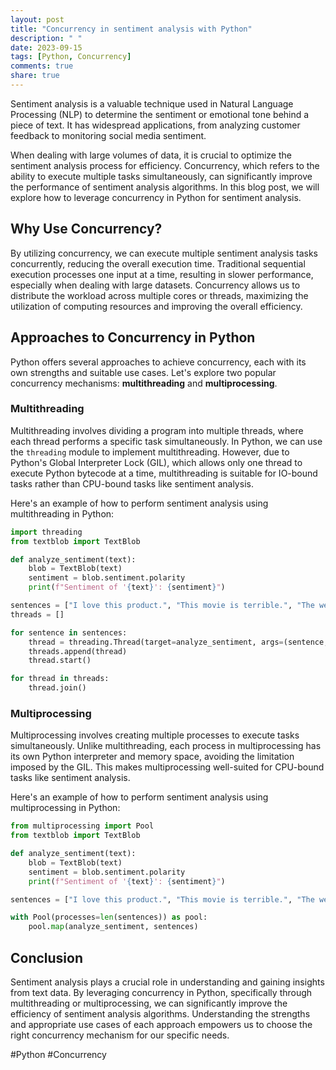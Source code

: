 ```yaml
---
layout: post
title: "Concurrency in sentiment analysis with Python"
description: " "
date: 2023-09-15
tags: [Python, Concurrency]
comments: true
share: true
---
```


Sentiment analysis is a valuable technique used in Natural Language Processing (NLP) to determine the sentiment or emotional tone behind a piece of text. It has widespread applications, from analyzing customer feedback to monitoring social media sentiment.

When dealing with large volumes of data, it is crucial to optimize the sentiment analysis process for efficiency. Concurrency, which refers to the ability to execute multiple tasks simultaneously, can significantly improve the performance of sentiment analysis algorithms. In this blog post, we will explore how to leverage concurrency in Python for sentiment analysis.

## Why Use Concurrency?

By utilizing concurrency, we can execute multiple sentiment analysis tasks concurrently, reducing the overall execution time. Traditional sequential execution processes one input at a time, resulting in slower performance, especially when dealing with large datasets. Concurrency allows us to distribute the workload across multiple cores or threads, maximizing the utilization of computing resources and improving the overall efficiency.

## Approaches to Concurrency in Python

Python offers several approaches to achieve concurrency, each with its own strengths and suitable use cases. Let's explore two popular concurrency mechanisms: **multithreading** and **multiprocessing**.

### Multithreading

Multithreading involves dividing a program into multiple threads, where each thread performs a specific task simultaneously. In Python, we can use the `threading` module to implement multithreading. However, due to Python's Global Interpreter Lock (GIL), which allows only one thread to execute Python bytecode at a time, multithreading is suitable for IO-bound tasks rather than CPU-bound tasks like sentiment analysis.

Here's an example of how to perform sentiment analysis using multithreading in Python:

```python
import threading
from textblob import TextBlob

def analyze_sentiment(text):
    blob = TextBlob(text)
    sentiment = blob.sentiment.polarity
    print(f"Sentiment of '{text}': {sentiment}")

sentences = ["I love this product.", "This movie is terrible.", "The weather is beautiful."]
threads = []

for sentence in sentences:
    thread = threading.Thread(target=analyze_sentiment, args=(sentence,))
    threads.append(thread)
    thread.start()

for thread in threads:
    thread.join()
```

### Multiprocessing

Multiprocessing involves creating multiple processes to execute tasks simultaneously. Unlike multithreading, each process in multiprocessing has its own Python interpreter and memory space, avoiding the limitation imposed by the GIL. This makes multiprocessing well-suited for CPU-bound tasks like sentiment analysis.

Here's an example of how to perform sentiment analysis using multiprocessing in Python:

```python
from multiprocessing import Pool
from textblob import TextBlob

def analyze_sentiment(text):
    blob = TextBlob(text)
    sentiment = blob.sentiment.polarity
    print(f"Sentiment of '{text}': {sentiment}")

sentences = ["I love this product.", "This movie is terrible.", "The weather is beautiful."]

with Pool(processes=len(sentences)) as pool:
    pool.map(analyze_sentiment, sentences)
```

## Conclusion

Sentiment analysis plays a crucial role in understanding and gaining insights from text data. By leveraging concurrency in Python, specifically through multithreading or multiprocessing, we can significantly improve the efficiency of sentiment analysis algorithms. Understanding the strengths and appropriate use cases of each approach empowers us to choose the right concurrency mechanism for our specific needs.

#Python #Concurrency